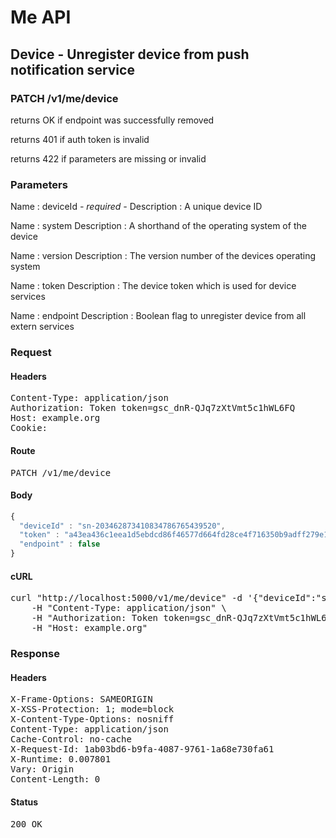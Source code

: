 # Me API

## Device - Unregister device from push notification service

### PATCH /v1/me/device

returns OK if endpoint was successfully removed

returns 401 if auth token is invalid

returns 422 if parameters are missing or invalid

### Parameters

Name : deviceId *- required -*
Description : A unique device ID

Name : system
Description : A shorthand of the operating system of the device

Name : version
Description : The version number of the devices operating system

Name : token
Description : The device token which is used for device services

Name : endpoint
Description : Boolean flag to unregister device from all extern services

### Request

#### Headers

<pre>Content-Type: application/json
Authorization: Token token=gsc_dnR-QJq7zXtVmt5c1hWL6FQ
Host: example.org
Cookie: </pre>

#### Route

<pre>PATCH /v1/me/device</pre>

#### Body
```javascript
{
  "deviceId" : "sn-203462873410834786765439520",
  "token" : "a43ea436c1eea1d5ebdcd86f46577d664fd28ce4f716350b9adff279e1bbc2e1",
  "endpoint" : false
}
```


#### cURL

<pre class="request">curl &quot;http://localhost:5000/v1/me/device&quot; -d &#39;{&quot;deviceId&quot;:&quot;sn-203462873410834786765439520&quot;,&quot;token&quot;:&quot;a43ea436c1eea1d5ebdcd86f46577d664fd28ce4f716350b9adff279e1bbc2e1&quot;,&quot;endpoint&quot;:false}&#39; -X PATCH \
	-H &quot;Content-Type: application/json&quot; \
	-H &quot;Authorization: Token token=gsc_dnR-QJq7zXtVmt5c1hWL6FQ&quot; \
	-H &quot;Host: example.org&quot;</pre>

### Response

#### Headers

<pre>X-Frame-Options: SAMEORIGIN
X-XSS-Protection: 1; mode=block
X-Content-Type-Options: nosniff
Content-Type: application/json
Cache-Control: no-cache
X-Request-Id: 1ab03bd6-b9fa-4087-9761-1a68e730fa61
X-Runtime: 0.007801
Vary: Origin
Content-Length: 0</pre>

#### Status

<pre>200 OK</pre>

